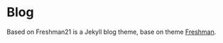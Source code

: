 Blog
==========

Based on Freshman21 is a Jekyll blog theme, base on theme [Freshman](http://github.com/yulijia/freshman). 
